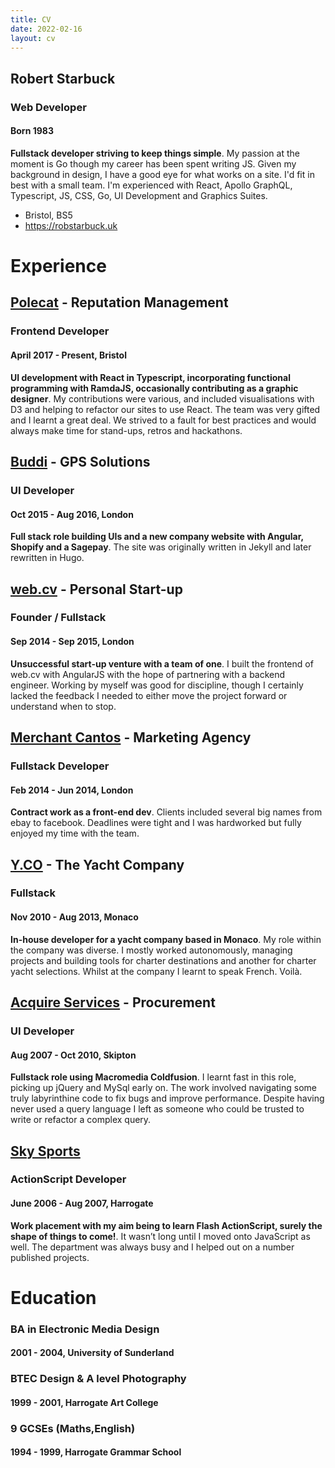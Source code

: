```yaml
---
title: CV
date: 2022-02-16
layout: cv
---
```


## Robert Starbuck
### Web Developer
#### Born 1983

**Fullstack developer striving to keep things simple**. My passion at the moment is Go though my career has been spent writing JS. Given my background in design, I have a good eye for what works on a site. I'd fit in best with a small team. I'm experienced with React, Apollo GraphQL, Typescript, JS, CSS, Go, UI Development and Graphics Suites.

- Bristol, BS5
- https://robstarbuck.uk

# Experience

## [Polecat](https://polecat.com/) - Reputation Management
### Frontend Developer
#### April 2017 - Present, Bristol

**UI development with React in Typescript, incorporating functional programming with RamdaJS, occasionally contributing as a graphic designer**. My contributions were various, and included visualisations with D3 and helping to refactor our sites to use React. The team was very gifted and I learnt a great deal. We strived to a fault for best practices and would always make time for stand-ups, retros and hackathons.

## [Buddi](https://www.buddi.co.uk) - GPS Solutions
### UI Developer
#### Oct 2015 - Aug 2016, London

**Full stack role building UIs and a new company website with Angular, Shopify and a Sagepay**. The site was originally written in Jekyll and later rewritten in Hugo.

## [web.cv](https://web.cv) - Personal Start-up
### Founder / Fullstack
#### Sep 2014 - Sep 2015, London

**Unsuccessful start-up venture with a team of one**. I built the front­end of web.cv with AngularJS with the hope of partnering with a backend engineer. Working by myself was good for discipline, though I certainly lacked the feedback I needed to either move the project forward or understand when to stop.

## [Merchant Cantos](https://merchantcantos.com) - Marketing Agency
### Fullstack Developer
#### Feb 2014 - Jun 2014, London

**Contract work as a front-end dev**. Clients included several big names from ebay to facebook. Deadlines were tight and I was hard­worked but fully enjoyed my time with the team.

## [Y.CO](https://y.co) - The Yacht Company
### Fullstack
#### Nov 2010 - Aug 2013, Monaco

**In-house developer for a yacht company based in Monaco**. My role within the company was diverse. I mostly worked autonomously, managing projects and building tools for charter destinations and another for charter yacht selections. Whilst at the company I learnt to speak French. Voilà.

## [Acquire Services](https://www.compass-group.co.uk/) - Procurement
### UI Developer
#### Aug 2007 - Oct 2010, Skipton

**Fullstack role using Macromedia Coldfusion**. I learnt fast in this role, picking up jQuery and MySql early on. The work involved navigating some truly labyrinthine code to fix bugs and improve performance. Despite having never used a query language I left as someone who could be trusted to write or refactor a complex query.

## [Sky Sports](https://skysports.com)
### ActionScript Developer
#### June 2006 - Aug 2007, Harrogate

**Work placement with my aim being to learn Flash ActionScript, surely the shape of things to come!**. It wasn’t long until I moved onto JavaScript as well. The department was always busy and I helped out on a number published projects.

# Education

### BA in Electronic Media Design
#### 2001 - 2004, University of Sunderland

### BTEC Design & A level Photography
#### 1999 - 2001, Harrogate Art College

### 9 GCSEs (Maths,English)
#### 1994 - 1999, Harrogate Grammar School
